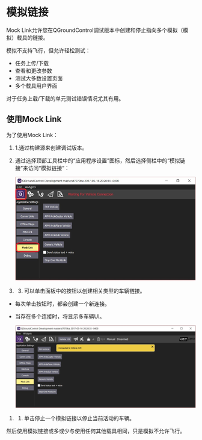 # 模拟链接

Mock Link允许您在QGroundControl调试版本中创建和停止指向多个模拟（模拟）载具的链接。

模拟不支持飞行，但允许轻松测试：

* 任务上传/下载
* 查看和更改参数
* 测试大多数设置页面
* 多个载具用户界面

对于任务上载/下载的单元测试错误情况尤其有用。

## 使用Mock Link

为了使用Mock Link：

1. 1.通过构建源来创建调试版本。
2. 通过选择顶部工具栏中的“应用程序设置”图标，然后选择侧栏中的“模拟链接”来访问“模拟链接”：
    
    ![](../../assets/tools/mocklink_waiting_for_connection.jpg)

3. 3. 可以单击面板中的按钮以创建相关类型的车辆链接。

* 每次单击按钮时，都会创建一个新连接。
* 当存在多个连接时，将显示多车辆UI。
    
    ![](../../assets/tools/mocklink_connected.jpg)

1. 1. 单击停止一个模拟链接以停止当前活动的车辆。

然后使用模拟链接或多或少与使用任何其他载具相同，只是模拟不允许飞行。
